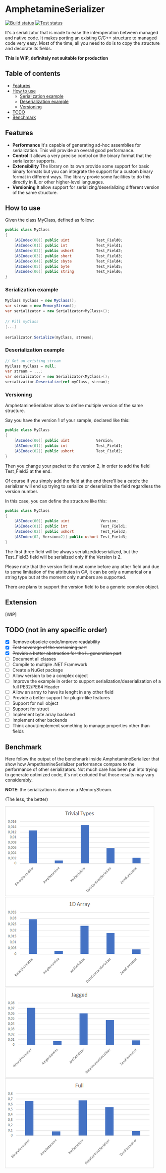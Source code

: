 # AmphetamineSerializer
[![Build status](https://ci.appveyor.com/api/projects/status/jbsqh4a686ost3mc?svg=true)](https://ci.appveyor.com/project/chaplin89/amphetamineserializer)
[![Test status](http://teststatusbadge.azurewebsites.net/api/status/chaplin89/AmphetamineSerializer)](https://ci.appveyor.com/project/chaplin89/amphetamineserializer)

It's a serializator that is made to ease the interoperation between managed and native code.
It makes porting an existing C/C++ structure to managed code very easy. Most of the time, all you need to do is to copy the structure and decorate its fields.

**This is WIP, definitely not suitable for production**

## Table of contents
  * [Features](#features)
  * [How to use](#how-to-use)
     * [Serialization example](#serialization-example)
     * [Deserialization example](#deserialization-example)
     * [Versioning](#versioning)
  * [TODO](#todo-not-in-any-specific-order)
  * [Benchmark](#benchmark)

## Features
* **Performance** It's capable of generating ad-hoc assemblies for serialization. This will provide an overall good performance.
* **Control** It allows a very precise control on the binary format that the serializator supports.
* **Extensibility** The library on its own provide some support for basic binary formats but you can integrate the support for a custom binary format in different ways. The library provie some facilities to do this directly in IL or other higher-level languages.
* **Versioning** It allow support for serializing/deserializing different version of the same structure.

## How to use
Given the class MyClass, defined as follow:
```csharp
public class MyClass
{
    [ASIndex(00)] public uint            Test_Field0;
    [ASIndex(01)] public int             Test_Field1;
    [ASIndex(02)] public ushort          Test_Field2;
    [ASIndex(03)] public short           Test_Field3;
    [ASIndex(04)] public sbyte           Test_Field4;
    [ASIndex(05)] public byte            Test_Field5;
    [ASIndex(06)] public string          Test_Field6;
}
```

### Serialization example

```csharp
MyClass myClass = new MyClass();
var stream = new MemoryStream();
var serializator = new Serializator<MyClass>();

// Fill myClass
[...]

serializator.Serialize(myClass, stream);
```

### Deserialization example

```csharp
// Get an existing stream
MyClass myClass = null;
var stream = ...;
var serializator = new Serializator<MyClass>();
serializatior.Deserialize(ref myClass, stream);
```
### Versioning
AmphetamineSerializer allow to define multiple version of the same structure.

Say you have the version 1 of your sample, declared like this:
```csharp
public class MyClass
{
    [ASIndex(00)] public uint            Version;
    [ASIndex(01)] public int             Test_Field1;
    [ASIndex(02)] public ushort          Test_Field2;
}
```
Then you change your packet to the version 2, in order to add the field Test_Field3 at the end. 

Of course if you simply add the field at the end there'll be a catch: the serializer will end up trying to serialize or deserialize the field regardless the version number. 

In this case, you can define the structure like this:
```csharp
public class MyClass
{
    [ASIndex(00)] public uint              Version;
    [ASIndex(01)] public int               Test_Field1;
    [ASIndex(02)] public ushort            Test_Field2;
    [ASIndex(02, Version=2)] public ushort Test_Field3;
}
```
The first three field will be always serialized/deserialized, but the Test_Field3 field will be serialized only if the Version is 2.

Please note that the version field must come before any other field and due to some limitation of the attributes in C#, it can be only a  numerical or a string type but at the moment only numbers are supported. 

There are plans to support the version field to be a generic complex object.
## Extension
[WIP]
## TODO (not in any specific order)
- [X] ~~Remove obsolete code/improve readability~~
- [X] ~~Test coverage of the versioning part~~
- [X] ~~Provide a better abstraction for the IL generation part~~
- [ ] Document all classes
- [ ] Compile to multiple .NET Framework
- [ ] Create a NuGet package
- [ ] Allow version to be a complex object
- [ ] Improve the example in order to support serialization/deserialization of a full PE32/PE64 Header
- [ ] Allow an array to have its lenght in any other field
- [ ] Provide a better support for plugin-like features
- [ ] Support for null object
- [ ] Support for struct
- [ ] Implement byte array backend
- [ ] Implement other backends
- [ ] Think about/implement something to manage properties other than fields
## Benchmark

Here follow the output of the benchmark inside AmphetamineSerializer that show how AmpethamineSerializer performance compare to the performance of other serializators.
Not much care has been put into trying to generate optimized code, it's not excluded that those results may vary considerably.

**NOTE**: the serialization is done on a MemoryStream.

(The less, the better)

   ![Trivial](/Charts/1_Trivial.png)
   ![1D](/Charts/2_1DArray.png)
   ![Jagged](/Charts/3_Jagged.png)
   ![Full](/Charts/4_Full.png)
